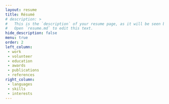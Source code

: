 ```yaml
---
layout: resume
title: Résumé
# description: >
#   This is the `description` of your resume page, as it will be seen by search engines.
#   Open `resume.md` to edit this text.
hide_description: false
menu: true
order: 2
left_column:
 - work
 - volunteer
 - education
 - awards
 - publications
 - references
right_column:
 - languages
 - skills
 - interests
---
```

